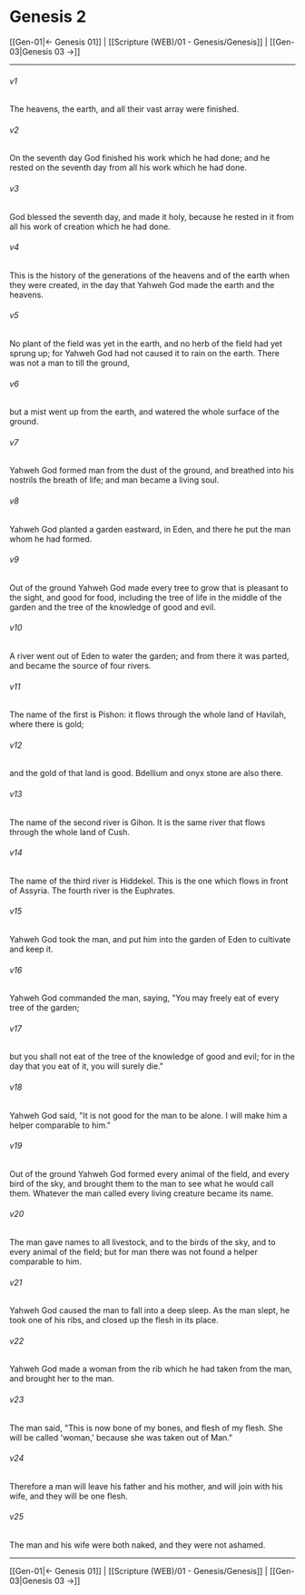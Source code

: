 # Genesis 2

[[Gen-01|← Genesis 01]] | [[Scripture (WEB)/01 - Genesis/Genesis]] | [[Gen-03|Genesis 03 →]]
***

###### v1
The heavens, the earth, and all their vast array were finished.

###### v2
On the seventh day God finished his work which he had done; and he rested on the seventh day from all his work which he had done.

###### v3
God blessed the seventh day, and made it holy, because he rested in it from all his work of creation which he had done.

###### v4
This is the history of the generations of the heavens and of the earth when they were created, in the day that Yahweh God made the earth and the heavens.

###### v5
No plant of the field was yet in the earth, and no herb of the field had yet sprung up; for Yahweh God had not caused it to rain on the earth. There was not a man to till the ground,

###### v6
but a mist went up from the earth, and watered the whole surface of the ground.

###### v7
Yahweh God formed man from the dust of the ground, and breathed into his nostrils the breath of life; and man became a living soul.

###### v8
Yahweh God planted a garden eastward, in Eden, and there he put the man whom he had formed.

###### v9
Out of the ground Yahweh God made every tree to grow that is pleasant to the sight, and good for food, including the tree of life in the middle of the garden and the tree of the knowledge of good and evil.

###### v10
A river went out of Eden to water the garden; and from there it was parted, and became the source of four rivers.

###### v11
The name of the first is Pishon: it flows through the whole land of Havilah, where there is gold;

###### v12
and the gold of that land is good. Bdellium and onyx stone are also there.

###### v13
The name of the second river is Gihon. It is the same river that flows through the whole land of Cush.

###### v14
The name of the third river is Hiddekel. This is the one which flows in front of Assyria. The fourth river is the Euphrates.

###### v15
Yahweh God took the man, and put him into the garden of Eden to cultivate and keep it.

###### v16
Yahweh God commanded the man, saying, "You may freely eat of every tree of the garden;

###### v17
but you shall not eat of the tree of the knowledge of good and evil; for in the day that you eat of it, you will surely die."

###### v18
Yahweh God said, "It is not good for the man to be alone. I will make him a helper comparable to him."

###### v19
Out of the ground Yahweh God formed every animal of the field, and every bird of the sky, and brought them to the man to see what he would call them. Whatever the man called every living creature became its name.

###### v20
The man gave names to all livestock, and to the birds of the sky, and to every animal of the field; but for man there was not found a helper comparable to him.

###### v21
Yahweh God caused the man to fall into a deep sleep. As the man slept, he took one of his ribs, and closed up the flesh in its place.

###### v22
Yahweh God made a woman from the rib which he had taken from the man, and brought her to the man.

###### v23
The man said, "This is now bone of my bones, and flesh of my flesh. She will be called 'woman,' because she was taken out of Man."

###### v24
Therefore a man will leave his father and his mother, and will join with his wife, and they will be one flesh.

###### v25
The man and his wife were both naked, and they were not ashamed.

***
[[Gen-01|← Genesis 01]] | [[Scripture (WEB)/01 - Genesis/Genesis]] | [[Gen-03|Genesis 03 →]]
